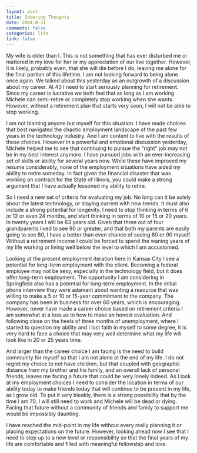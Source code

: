 ```yaml
--- 
layout: post
title: Sobering Thoughts
date: 2004-8-31
comments: false
categories: life
link: false
---
```

My wife is older than I. This is not something that has ever disturbed me or mattered in my love for her or my appreciation of our live together. However, it is likely, probably even, that she will die before I do, leaving me alone for the final portion of this lifetime. I am not looking forward to being alone once again. We talked about this yesterday as an outgrowth of a discussion about my career. At 43 I need to start seriously planning for retirement. Since my career is lucrative we both feel that as long as I am working Michele can semi-retire or completely stop working when she wants. However, without a retirement plan that starts very soon, I will not be able to stop working.

I am not blaming anyone but myself for this situation. I have made choices that best navigated the chaotic employment landscape of the past few years in the technology industry. And I am content to live with the results of those choices. However in a powerful and emotional discussion yesterday, Michele helped me to see that continuing to pursue the "right" job may not be in my best interest anymore. I have pursued jobs with an ever-increasing set of skills or ability for several years now. While these have improved my resume considerably, none of the employment situations have aided my ability to retire someday. In fact given the financial disaster that was working on contract for the State of Illinois, you could make a strong argument that I have actually lessoned my ability to retire.

So I need a new set of criteria for evaluating my job. No long can it be solely about the latest technology, or staying current with new trends. It must also include a strong potential for longevity. I need to stop thinking in terms of 6 or 12 or even 24 months, and start thinking in terms of 10 or 15 or 20 years. In twenty years I will be 63 years old. Given that three out of four grandparents lived to see 90 or greater, and that both my parents are easily going to see 80, I have a better than even chance of seeing 80 or 90 myself. Without a retirement income I could be forced to spend the waning years of my life working or living well below the level to which I am accustomed.

Looking at the present employment iteration here in Kansas City I see a potential for long-term employment with the client. Becoming a federal employee may not be sexy, especially in the technology field, but it does offer long-term employment. The opportunity I am considering in Springfield also has a potential for long-term employment. In the initial phone interview they were adamant about wanting a resource that was willing to make a 5 or 10 or 15-year commitment to the company. The company has been in business for over 60 years, which is encouraging. However, never have made a career choice based on retirement criteria I am somewhat at a loss as to how to make an honest evaluation. And following close on the heels of three months of unemployment, where I started to question my ability and I lost faith in myself to some degree, it is very hard to face a choice that may very well determine what my life will look like in 20 or 25 years time.

And larger than the career choice I am facing is the need to build community for myself so that I am not alone at the end of my life. I do not regret my choice to not have children, but that coupled with geographic distance from my brother and his family, and an overall lack of personal friends, leaves me facing a future that could be very lonely indeed. As I look at my employment choices I need to consider the location in terms of our ability today to make friends today that will continue to be present in my life, as I grow old. To put it very bleakly, there is a strong possibility that by the time I am 70, I will still need to work and Michele will be dead or dying. Facing that future without a community of friends and family to support me would be impossibly daunting.

I have reached the mid-point in my life without every really planning it or placing expectations on the future. However, looking ahead now I see that I need to step up to a new level or responsibility so that the final years of my life are comfortable and filled with meaningful fellowship and love.
